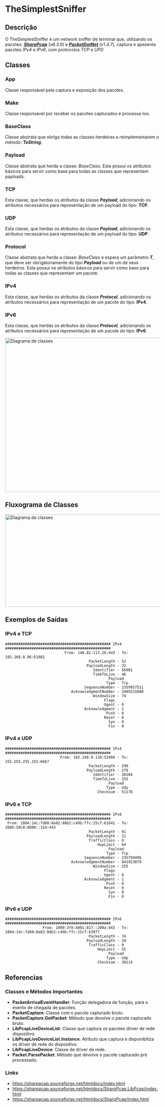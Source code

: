 # TheSimplestSniffer
## Descrição
O TheSimplestSniffer é um network sniffer de terminal que, utilizando os pacotes: ***[SharpPcap](https://www.nuget.org/packages/SharpPcap)*** (*v6.3.0*) e ***[PacketDotNet](https://www.nuget.org/packages/packetdotnet/)*** (*v1.4.7*), captura e apesenta pacotes *IPv4* e *IPv6*, com protocolos *TCP* e *UPD*
## Classes
### App
Classe responsável pela captura e exposição dos pacotes.
### Make
Classe responsável por receber os pacotes capturados e processa-los.
### BaseClass
Classe abstrata que obriga todas as classes herdeiras a reimplementarem o método: ***ToString***.
### Payload
Classe abstrata que herda a classe: *BaseClass*. Esta possui os atributos básicos para servir como base para todas as classes que representam payloads.
### TCP
Esta classe, que herdas os atributos da classe ***Payload***, adicionando os atributos necessários para representação de um payload do tipo: **TCP**.
### UDP
Esta classe, que herdas os atributos da classe ***Payload***, adicionando os atributos necessários para representação de um payload do tipo: **UDP**.
### Protocol
Classe abstrata que herda a classe: *BaseClass* e espera um parâmetro ***T***, que deve ser obrigatoriamente do tipo ***Payload*** ou de um de seus herdeiros. Esta possui os atributos básicos para servir como base para todas as classes que representam um pacote.
### IPv4
Esta classe, que herdas os atributos da classe ***Protocol***, adicionando os atributos necessários para representação de um pacote do tipo: **IPv4**.
### IPv6
Esta classe, que herdas os atributos da classe ***Protocol***, adicionando os atributos necessários para representação de um pacote do tipo: **IPv6**.

<img src="https://raw.githubusercontent.com/GuilhermeFontana/TheSimplestSniffer/refs/heads/Development/Docs/Images/ClassDiagram.png" alt="Diagrama de classes" width="1000" height="500" />

## Fluxograma de Classes

<img src="https://raw.githubusercontent.com/GuilhermeFontana/TheSimplestSniffer/refs/heads/Development/Docs/Images/Fluxogramas.png?token=GHSAT0AAAAAADBAAJKAUCAIF3VWB6PWYLJGZ7IVFYQ" alt="Diagrama de classes" width="1000" height="300" />

## Exemplos de Saídas
### IPv4 e TCP
```
################################################ IPv4 ################################################
                           From: 140.82.113.26:443 - To: 192.168.0.96:61081
                                      PacketLength - 52
                                     PayloadLength - 32
                                        Identifier - 56981
                                        TimeToLive - 46
                                               Payload
                                              Type - Tcp
                                    SequenceNumber - 2359957511
                              AcknowledgmentNumber - 2405531688
                                        WindowSize - 74
                                             Flags
                                             Ugent - 0
                                    Acknowledgment - 1
                                              Push - 0
                                             Reset - 0
                                               Syn - 0
                                               Fin - 0
```
### IPv4 e UDP
```
################################################ IPv4 ################################################
                         From: 192.168.0.128:52004 - To: 255.255.255.255:6667
                                      PacketLength - 290
                                     PayloadLength - 270
                                        Identifier - 20104
                                        TimeToLive - 255
                                               Payload
                                              Type - Udp
                                          Checksum - 51178
```
### IPv6 e TCP
```
################################################ IPv6 ################################################
 From: 2804:14c:7d80:8e82:88b2:c49b:ffc:25cf:61041 - To: 2606:50c0:8000::154:443
                                      PacketLength - 61
                                     PayloadLength - 21
                                      TrafficClass - 0
                                          HopLimit - 64
                                               Payload
                                              Type - Tcp
                                    SequenceNumber - 235794486
                              AcknowledgmentNumber - 841923879
                                        WindowSize - 255
                                             Flags
                                             Ugent - 0
                                    Acknowledgment - 1
                                              Push - 0
                                             Reset - 0
                                               Syn - 0
                                               Fin - 0
```
### IPv6 e UDP
```
################################################ IPv6 ################################################
                 From: 2800:3f0:4001:817::200a:443 - To: 2804:14c:7d80:8e82:88b2:c49b:ffc:25cf:63977
                                      PacketLength - 74
                                     PayloadLength - 34
                                      TrafficClass - 0
                                          HopLimit - 55
                                               Payload
                                              Type - Udp
                                          Checksum - 30114
```
## Referencias
### Classes e Métodos Importantes
* **PacketArrivalEventHandler**: Função delegadora de função, para o evento de chegada de pacotes.
* **PacketCapture**: Classe com o pacote capturado bruto.
* **PacketCapture.GetPacket**: Método que devolve o pacote capturado bruto.
* **LibPcapLiveDeviceList**: Classe que captura os pacotes driver de rede dispositivo.  
* **LibPcapLiveDeviceList.Instance**: Atributo que captura e disponibiliza os driver de rede do dispositivo.  
* **LibPcapLiveDevice**: Classe de driver de rede.
* **Packet.ParsePacket**: Método que devolve o pacote capturado pré processado.
### Links
* https://sharppcap.sourceforge.net/htmldocs/index.html
* https://sharppcap.sourceforge.net/htmldocs/SharpPcap.LibPcap/index.html
* https://sharppcap.sourceforge.net/htmldocs/SharpPcap/index.html